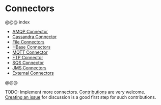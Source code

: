 # Connectors

@@@ index

* [AMQP Connector](amqp.md)
* [Cassandra Connector](cassandra.md)
* [File Connectors](file.md)
* [HBase Connectors](hbase.md)
* [MQTT Connector](mqtt.md)
* [FTP Connector](ftp.md)
* [SQS Connector](sqs.md)
* [JMS Connectors](jms.md)
* [External Connectors](external-connectors.md)

@@@

TODO: Implement more connectors. [Contributions](https://github.com/akka/alpakka/blob/master/CONTRIBUTING.md) are very welcome.
[Creating an issue](https://github.com/akka/alpakka/issues) for discussion is a good first step for such contributions.

